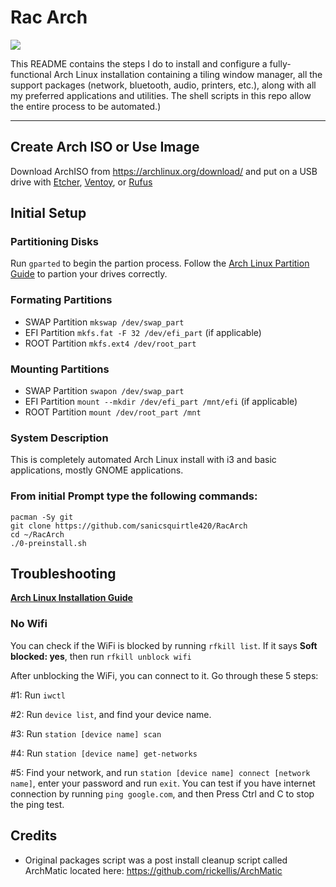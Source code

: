 # Rac Arch

<img src="..." />

This README contains the steps I do to install and configure a fully-functional Arch Linux installation containing a tiling window manager, all the support packages (network, bluetooth, audio, printers, etc.), along with all my preferred applications and utilities. The shell scripts in this repo allow the entire process to be automated.)

---
## Create Arch ISO or Use Image

Download ArchISO from <https://archlinux.org/download/> and put on a USB drive with [Etcher](https://www.balena.io/etcher/), [Ventoy](https://www.ventoy.net/en/index.html), or [Rufus](https://rufus.ie/en/)

## Initial Setup

### Partitioning Disks
Run `gparted` to begin the partion process. Follow the [Arch Linux Partition Guide](https://wiki.archlinux.org/title/Installation_guide#Partition_the_disks) to partion your drives correctly.

### Formating Partitions
- SWAP Partition `mkswap /dev/swap_part`
- EFI Partition `mkfs.fat -F 32 /dev/efi_part` (if applicable)
- ROOT Partition `mkfs.ext4 /dev/root_part`

### Mounting Partitions
- SWAP Partition `swapon /dev/swap_part`
- EFI Partition `mount --mkdir /dev/efi_part /mnt/efi` (if applicable)
- ROOT Partition `mount /dev/root_part /mnt`

### System Description
This is completely automated Arch Linux install with i3 and basic applications, mostly GNOME applications.

### From initial Prompt type the following commands:
```
pacman -Sy git
git clone https://github.com/sanicsquirtle420/RacArch
cd ~/RacArch
./0-preinstall.sh
```
 
## Troubleshooting

__[Arch Linux Installation Guide](https://wiki.archlinux.org/title/Installation_guide)__

### No Wifi

You can check if the WiFi is blocked by running `rfkill list`.
If it says **Soft blocked: yes**, then run `rfkill unblock wifi`

After unblocking the WiFi, you can connect to it. Go through these 5 steps:

#1: Run `iwctl`

#2: Run `device list`, and find your device name.

#3: Run `station [device name] scan`

#4: Run `station [device name] get-networks`

#5: Find your network, and run `station [device name] connect [network name]`, enter your password and run `exit`. You can test if you have internet connection by running `ping google.com`, and then Press Ctrl and C to stop the ping test.

## Credits

- Original packages script was a post install cleanup script called ArchMatic located here: https://github.com/rickellis/ArchMatic
